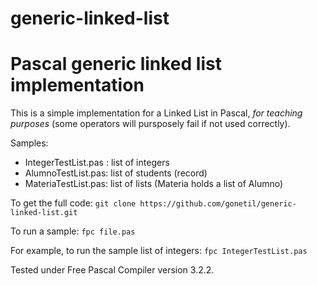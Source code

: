 # generic-linked-list
# Pascal generic linked list implementation

This is a simple implementation for a Linked List in Pascal, _for teaching purposes_ (some operators will pursposely fail if not used correctly). 

Samples:
* IntegerTestList.pas : list of integers
* AlumnoTestList.pas: list of students (record)
* MateriaTestList.pas: list of lists (Materia holds a list of Alumno)

To get the full code:
`git clone https://github.com/gonetil/generic-linked-list.git`

To run a sample:
`fpc file.pas`

For example, to run the sample list of integers:
`fpc IntegerTestList.pas`

Tested under Free Pascal Compiler version 3.2.2.



